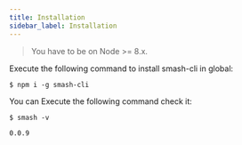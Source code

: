 ```yaml
---
title: Installation
sidebar_label: Installation
---
```


> You have to be on Node >= 8.x.

Execute the following command to install smash-cli in global:

```shell
$ npm i -g smash-cli
```

You can Execute the following command check it:

```shell
$ smash -v

0.0.9
```
